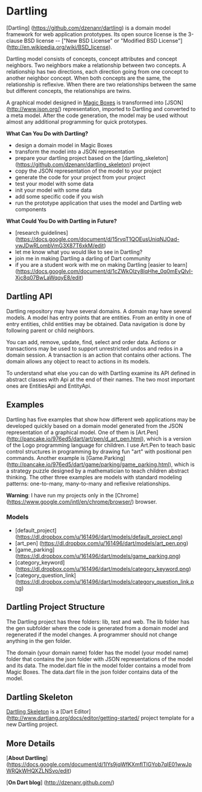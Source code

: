 


# Dartling

[Dartling] (https://github.com/dzenanr/dartling) is a domain model framework for web application prototypes. Its open source license is the 3-clause BSD license -- ["New BSD License" or "Modified BSD License"] (http://en.wikipedia.org/wiki/BSD_license).

Dartling model consists of concepts, concept attributes and concept neighbors. Two neighbors make a relationship between two concepts. A relationship has two directions, each direction going from one concept to another neighbor concept. When both concepts are the same, the relationship is reflexive. When there are two relationships between the same but different concepts, the relationships are twins.

A graphical model designed in [Magic Boxes](https://github.com/dzenanr/magic_boxes) is transformed into [JSON] (http://www.json.org/) representation, imported to Dartling and converted to a meta model. After the code generation, the model may be used without almost any additional programming for quick prototypes.

**What Can You Do with Dartling?**

* design a domain model in Magic Boxes
* transform the model into a JSON representation
* prepare your dartling project based on the [dartling_skeleton] (https://github.com/dzenanr/dartling_skeleton) project
* copy the JSON representation of the model to your project
* generate the code for your project from your project
* test your model with some data
* init your model with some data
* add some specific code if you wish
* run the prototype application that uses the model and Dartling web components

**What Could You Do with Dartling in Future?**

* [research guidelines] 
  (https://docs.google.com/document/d/15rvqT1QOEusUniqNJOad-vwJDwRLombVmG3X87T6xkM/edit)
* let me know what you would like to see in Dartling?
* join me in making Dartling a darling of Dart community
* if you are a student work with me on making Dartling [easier to learn] 
  (https://docs.google.com/document/d/1cZWkOlzy8lqHhe_0q0mEyQlvI-Xjc8q07BwLaWqqyE8/edit)

## Dartling API

Dartling repository may have several domains. A domain may have several models. A model has entry points that are entities. From an entity in one of entry entities, child entities may be obtained. Data navigation is done by following parent or child neighbors.

You can add, remove, update, find, select and order data. Actions or transactions may be used to support unrestricted undos and redos in a domain session. A transaction is an action that contains other actions. The domain allows any object to react to actions in its models.

To understand what else you can do with Dartling examine its API defined in abstract classes with Api at the end of their names. The two most important ones are EntitiesApi and EntityApi.

## Examples

Dartling has five examples that show how different web applications may be developed quickly based on a domain model generated from the JSON representation of a graphical model. One of them is [Art.Pen] (http://pancake.io/976ed5/dart/art/pen/d_art_pen.html), which is a version of the Logo programming language for children. I use Art.Pen to teach basic control structures in programming by drawing fun "art" with positional pen commands. Another example is [Game.Parking] (http://pancake.io/976ed5/dart/game/parking/game_parking.html), which is a strategy puzzle designed by a mathematician to teach children abstract thinking. The other three examples are models with standard modeling patterns: one-to-many, many-to-many and reflexive relationships.

**Warning**: I have run my projects only in the [Chrome] (https://www.google.com/intl/en/chrome/browser/) browser.

### Models

* [default_project] (https://dl.dropbox.com/u/161496/dart/models/default_project.png)
* [art_pen] (https://dl.dropbox.com/u/161496/dart/models/art_pen.png)
* [game_parking] (https://dl.dropbox.com/u/161496/dart/models/game_parking.png)
* [category_keyword] (https://dl.dropbox.com/u/161496/dart/models/category_keyword.png)
* [category_question_link] (https://dl.dropbox.com/u/161496/dart/models/category_question_link.png)

## Dartling Project Structure

The Dartling project has three folders: lib, test and web. The lib folder has the gen subfolder where the code is generated from a domain model and regenerated if the model changes. A programmer should not change anything in the gen folder.

The domain (your domain name) folder has the model (your model name) folder that contains the json folder with JSON representations of the model and its data. The model.dart file in the model folder contains a model from Magic Boxes. The data.dart file in the json folder contains data of the model.

## Dartling Skeleton

[Dartling Skeleton](https://github.com/dzenanr/dartling_skeleton) is a [Dart Editor] (http://www.dartlang.org/docs/editor/getting-started/ project template for a new Dartling project.

## More Details
 
[**About Dartling**] (https://docs.google.com/document/d/1IYs9jqWfKXmflTIGYob7qIE01wwJpWRQkWHQXZLNSvo/edit)

[**On Dart blog**] (http://dzenanr.github.com/)



